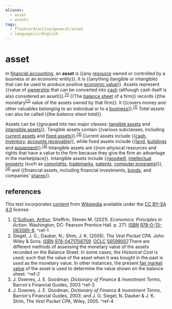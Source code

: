 ```yaml
---
aliases:
  - asset
  - assets
tags:
  - flashcard/active/general/asset
  - language/in/English
---
```


# asset

In [financial accounting](financial%20accounting.md), an __asset__ is {{any [resource](resource.md) owned or controlled by a business or an economic entity}}. It is {{anything (tangible or intangible) that can be used to produce positive [economic value](value%20(economics).md)}}. Assets represent {{value of [ownership](ownership.md) that can be converted into [cash](cash.md) (although cash itself is also considered an asset)}}.<sup>[\[1\]](#^ref-1)</sup> {{The [balance sheet](balance%20sheet.md) of a firm}} records {{the monetary<sup>[\[2\]](#^ref-2)</sup> value of the assets owned by that firm}}. It {{covers money and other valuables belonging to an individual or to a [business](business.md)}}.<sup>[\[1\]](#^ref-1)</sup> _Total assets_ can also be called {{the _balance sheet total_}}. <!--SR:!2024-12-13,66,310!2024-11-20,43,290!2024-11-25,48,290!2024-11-28,51,310!2024-12-01,54,310!2024-12-04,57,310!2024-12-15,68,310-->

Assets can be {{grouped into two major classes: [tangible assets](tangible%20property.md) and [intangible assets](intangible%20asset.md)}}. Tangible assets contain {{various subclasses, including [current assets](current%20asset.md) and [fixed assets](fixed%20asset.md)}}.<sup>[\[3\]](#^ref-3)</sup> Current assets include {{[cash](cash.md), [inventory](inventory.md), [accounts receivable](accounts%20receivable.md)}}, while fixed assets include {{[land](land.md), [buildings](building.md) and [equipment](fixed%20asset.md)}}.<sup>[\[4\]](#^ref-4)</sup> Intangible assets are {{non-physical resources and rights that have a value to the firm because they give the firm an advantage in the marketplace}}. Intangible assets include {{[goodwill](goodwill%20(accounting).md), [intellectual property](intellectual%20property.md) (such as [copyrights](copyright.md), [trademarks](trademark.md), [patents](patent.md), [computer programs](computer%20program.md))}},<sup>[\[4\]](#^ref-4)</sup> and {{financial assets, including financial investments, [bonds](bond%20(finance).md), and companies' [shares](share%20capital.md)}}. <!--SR:!2024-12-11,64,310!2024-12-02,55,310!2024-11-25,48,310!2024-10-09,17,290!2024-10-09,17,290!2024-11-21,44,290!2024-11-02,34,270-->

## references

This text incorporates [content](https://en.wikipedia.org/wiki/asset) from [Wikipedia](Wikipedia.md) available under the [CC BY-SA 4.0](https://creativecommons.org/licenses/by-sa/4.0/) license.

1. [O'Sullivan, Arthur](Arthur%20O'Sullivan%20(economist).md); Sheffrin, Steven M. (2021). _Economics: Principles in Action_. Washington, DC: Pearson Prentice Hall. p. 271. [ISBN](ISBN.md) [978-0-13-063085-8](https://en.wikipedia.org/wiki/Special%3ABookSources/978-0-13-063085-8). <a id="^ref-1"></a>^ref-1
2. Siegel, J. G.; Dauber, N.; Shim, J. K. (2005). _The Vest Pocket CPA_. John Wiley & Sons. [ISBN](ISBN.md) [978-0471708759](https://en.wikipedia.org/wiki/Special%3ABookSources/978-0471708759). [OCLC](OCLC.md#OCLC) [56599007](https://search.worldcat.org/oclc/56599007).There are different methods of assessing the monetary value of the assets recorded on the Balance Sheet. In some cases, the _Historical Cost_ is used; such that the value of the asset when it was bought in the past is used as the monetary value. In other instances, the present [fair market value](fair%20market%20value.md) of the asset is used to determine the value shown on the balance sheet. <a id="^ref-2"></a>^ref-2
3. J. Downes, J. E. Goodman, _Dictionary of Finance & Investment Terms_, Barron's Financial Guides, 2003 <a id="^ref-3"></a>^ref-3
4. J. Downes, J. E. Goodman, _Dictionary of Finance & Investment Terms_, Barron's Financial Guides, 2003; and J. G. Siegel, N. Dauber & J. K. Shim, _The Vest Pocket CPA_, Wiley, 2005. <a id="^ref-4"></a>^ref-4
